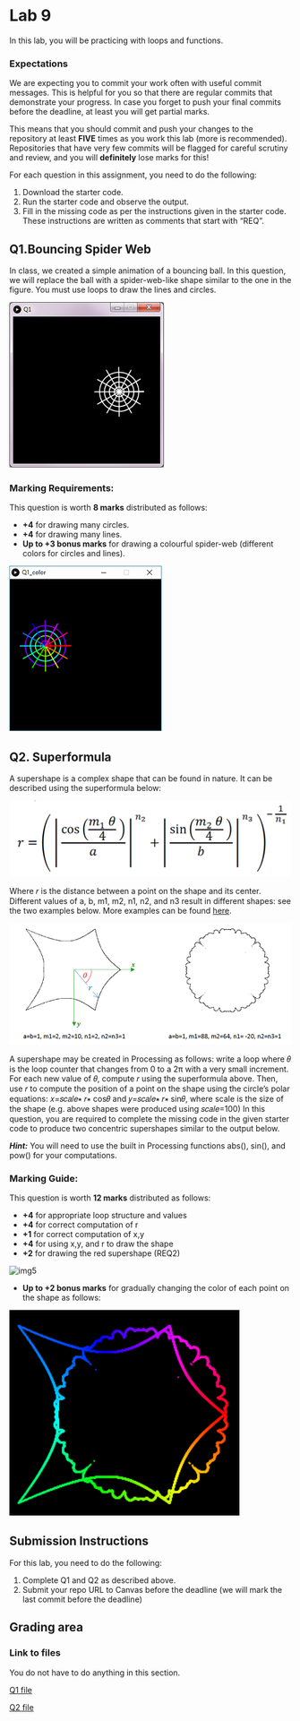 # Lab 9
In this lab, you will be practicing with loops and functions.

### Expectations

We are expecting you to commit your work often with useful commit messages.
This is helpful for you so that there are regular commits that demonstrate your progress. 
In case you forget to push your final commits before the deadline, at least you will get partial marks.

This means that you should commit and push your changes to the repository at least **FIVE** times as you work this lab (more is recommended).
Repositories that have very few commits will be flagged for careful scrutiny and review, and you will **definitely** lose marks for this! 

For each question in this assignment, you need to do the following:
1. Download the starter code.
2. Run the starter code and observe the output.
3. Fill in the missing code as per the instructions given in the starter code. These instructions are written as comments that start with “REQ”.

## Q1.Bouncing Spider Web

In class, we created a simple animation of a bouncing ball. In this question, we will replace the ball with a spider-web-like shape similar to the one in the figure. You must use loops to draw the lines and circles.

![img1](images/web.png)

### Marking Requirements:

This question is worth **8 marks** distributed as follows:
- **+4** for drawing many circles.
- **+4** for drawing many lines.
- **Up to +3 bonus marks** for drawing a colourful spider-web (different colors for circles and lines).

![img2](images/colourweb.png)

## Q2. Superformula

A supershape is a complex shape that can be found in nature. It can be described using the superformula below:

![img3](images/equation.png)

Where 𝑟 is the distance between a point on the shape and its center. Different values of a, b, m1, m2, n1, n2, and n3 result in different shapes: see the two examples below. More examples can be found [here](https://en.wikipedia.org/wiki/Superformula).

![img4](images/supershapes.png)

A supershape may be created in Processing as follows: write a loop where 𝜃 is the loop counter that changes from 0 to a 2π with a very small increment. For each new value of 𝜃, compute 𝑟 using the superformula above. Then, use 𝑟 to compute the position of a point on the shape using the circle’s polar equations:
𝑥=𝑠𝑐𝑎𝑙𝑒∗ 𝑟∗ cos𝜃 and 𝑦=𝑠𝑐𝑎𝑙𝑒∗ 𝑟∗ sin𝜃, 
where scale is the size of the shape (e.g. above shapes were produced using 𝑠𝑐𝑎𝑙𝑒=100)
In this question, you are required to complete the missing code in the given starter code to produce two concentric supershapes similar to the output below.

 ***Hint:*** You will need to use the built in Processing functions abs(), sin(), and pow() for your computations.

### Marking Guide:

This question is worth **12 marks** distributed as follows:
- **+4** for appropriate loop structure and values
- **+4** for correct computation of r
- **+1** for correct computation of x,y
- **+4** for using x,y, and r to draw the shape
- **+2** for drawing the red supershape (REQ2)

![img5](https://github.com/ubco-W2020T2-cosc123/cosc123_instructor/blob/main/Labs%20in%20Markdown/lab09/images/finalsupershape.png)

- **Up to +2 bonus marks** for gradually changing the color of each point on the shape as follows:

![img6](images/bonussupershape.png)

## Submission Instructions 

For this lab, you need to do the following: 

1. Complete Q1 and Q2 as described above.
2. Submit your repo URL to Canvas before the deadline (we will mark the last commit before the deadline)

## Grading area

### Link to files

You do not have to do anything in this section.

[Q1 file](./q1/q1.pde)

[Q2 file](./q2/q2.pde)
